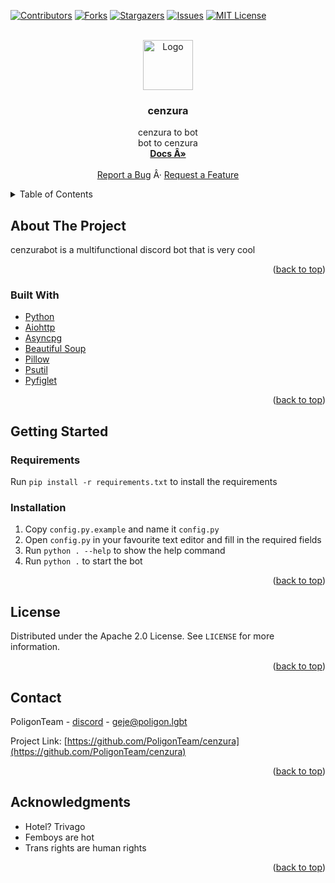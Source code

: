 <div id="top"></div>

[![Contributors][contributors-shield]][contributors-url]
[![Forks][forks-shield]][forks-url]
[![Stargazers][stars-shield]][stars-url]
[![Issues][issues-shield]][issues-url]
[![MIT License][license-shield]][license-url]



<!-- PROJECT LOGO -->
<br />
<div align="center">
  <a href="https://github.com/PoligonTeam/cenzura">
    <img src="images/logo.png" alt="Logo" width="80" height="80">
  </a>

<h3 align="center">cenzura</h3>

  <p align="center">
    cenzura to bot
    <br />
    bot to cenzura
    <br />
    <a href="https://docs.cenzurabot.com"><strong>Docs Â»</strong></a>
    <br />
    <br />
    <a href="https://github.com/PoligonTeam/cenzura/issues">Report a Bug</a>
    Â·
    <a href="https://github.com/PoligonTeam/cenzura/issues">Request a Feature</a>
  </p>
</div>

<details>
  <summary>Table of Contents</summary>
  <ol>
    <li>
      <a href="#about-the-project">About The Project</a>
      <ul>
        <li><a href="#built-with">Built With</a></li>
      </ul>
    </li>
    <li>
      <a href="#getting-started">Getting Started</a>
      <ul>
        <li><a href="#prerequisites">Prerequisites</a></li>
        <li><a href="#installation">Installation</a></li>
      </ul>
    </li>
    <li><a href="#usage">Usage</a></li>
    <li><a href="#roadmap">Roadmap</a></li>
    <li><a href="#contributing">Contributing</a></li>
    <li><a href="#license">License</a></li>
    <li><a href="#contact">Contact</a></li>
    <li><a href="#acknowledgments">Acknowledgments</a></li>
  </ol>
</details>



<!-- ABOUT THE PROJECT -->
## About The Project

cenzurabot is a multifunctional discord bot that is very cool

<p align="right">(<a href="#top">back to top</a>)</p>



### Built With

* [Python](https://python.org/)
* [Aiohttp](https://aiohttp.org/)
* [Asyncpg](https://github.com/MagicStack/asyncpg)
* [Beautiful Soup](https://www.crummy.com/software/BeautifulSoup/)
* [Pillow](https://python-pillow.org/)
* [Psutil](https://github.com/giampaolo/psutil)
* [Pyfiglet](https://github.com/pwaller/pyfiglet)

<p align="right">(<a href="#top">back to top</a>)</p>



<!-- GETTING STARTED -->
## Getting Started
### Requirements

Run `pip install -r requirements.txt` to install the requirements


### Installation
1. Copy `config.py.example` and name it `config.py`
2. Open `config.py` in your favourite text editor and fill in the required fields
3. Run `python . --help` to show the help command
4. Run `python .` to start the bot

<p align="right">(<a href="#top">back to top</a>)</p>

<!-- LICENSE -->
## License

Distributed under the Apache 2.0 License. See `LICENSE` for more information.

<p align="right">(<a href="#top">back to top</a>)</p>



<!-- CONTACT -->
## Contact

PoligonTeam - [discord](https://discord.gg/tDQURnVtGC) - geje@poligon.lgbt

Project Link: [https://github.com/PoligonTeam/cenzura](https://github.com/PoligonTeam/cenzura)

<p align="right">(<a href="#top">back to top</a>)</p>



<!-- ACKNOWLEDGMENTS -->
## Acknowledgments

* Hotel? Trivago
* Femboys are hot
* Trans rights are human rights

<p align="right">(<a href="#top">back to top</a>)</p>

[contributors-shield]: https://img.shields.io/github/contributors/PoligonTeam/cenzura.svg?style=for-the-badge
[contributors-url]: https://github.com/PoligonTeam/cenzura/graphs/contributors
[forks-shield]: https://img.shields.io/github/forks/PoligonTeam/cenzura.svg?style=for-the-badge
[forks-url]: https://github.com/PoligonTeam/cenzura/network/members
[stars-shield]: https://img.shields.io/github/stars/PoligonTeam/cenzura.svg?style=for-the-badge
[stars-url]: https://github.com/PoligonTeam/cenzura/stargazers
[issues-shield]: https://img.shields.io/github/issues/PoligonTeam/cenzura.svg?style=for-the-badge
[issues-url]: https://github.com/PoligonTeam/cenzura/issues
[license-shield]: https://img.shields.io/github/license/PoligonTeam/cenzura.svg?style=for-the-badge
[license-url]: https://github.com/PoligonTeam/cenzura/blob/master/LICENSE
[product-screenshot]: images/screenshot.png